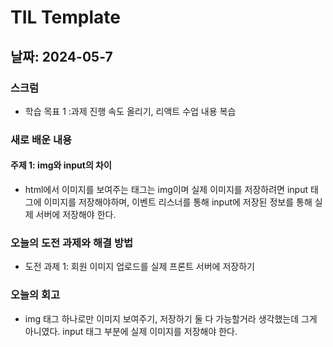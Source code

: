 # TIL Template

## 날짜: 2024-05-7

### 스크럼
- 학습 목표 1 :과제 진행 속도 올리기, 리액트 수업 내용 복습

### 새로 배운 내용
#### 주제 1: img와 input의 차이
- html에서 이미지를 보여주는 태그는 img이며 실제 이미지를 저장하려면 input 태그에 이미지를 저장해야하며, 이벤트 리스너를 통해 input에 저장된 정보를 통해 실제 서버에 저장해야 한다.

### 오늘의 도전 과제와 해결 방법
- 도전 과제 1: 회원 이미지 업로드를 실제 프론트 서버에 저장하기

### 오늘의 회고
- img 태그 하나로만 이미지 보여주기, 저장하기 둘 다 가능할거라 생각했는데 그게 아니였다. input 태그 부분에 실제 이미지를 저장해야 한다.